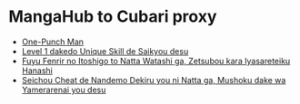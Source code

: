 # MangaHub to Cubari proxy

- [One-Punch Man](https://cubari.moe/read/gist/JYZme/)
- [Level 1 dakedo Unique Skill de Saikyou desu](https://cubari.moe/read/gist/JYZCm/)
- [Fuyu Fenrir no Itoshigo to Natta Watashi ga, Zetsubou kara Iyasareteiku Hanashi](https://cubari.moe/read/gist/JYZ0C/)
- [Seichou Cheat de Nandemo Dekiru you ni Natta ga, Mushoku dake wa Yamerarenai you desu](https://cubari.moe/read/gist/JY42r/)
